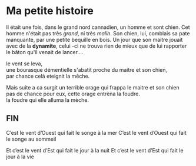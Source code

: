 # Ma petite histoire
Il était une fois, dans le grand nord cannadien, un homme et sont chien.
Cet homme n'était pas très *grand*, ni très *malin*. Son chien, lui, comblais sa pate manquante, par une petite bequille en bois.
Un jour que son maitre jouait avec de la **dynamite**, celui -ci ne trouva rien de mieux que de lui rapporter le bâton qu'il venait de lancer....


le vent se leva,  
une bourasque démentielle s'abatit proche du maitre et son chien,  
par chance celà eteignit la mêche.  

Mais suite a ca surgit un terrible orage qui frappa le maitre et son chien  
pas de chance pour eux, cette orage entrèna la foudre.  
la foudre qui elle alluma la mèche.  

## FIN

C’est le vent d’Ouest qui fait le songe à la mer
C’est le vent d’Ouest qui fait le songe au sommeil

Et c’est le vent d’Est qui fait le jour à la nuit
Et c’est le vent d’Est qui fait le jour à la vie
